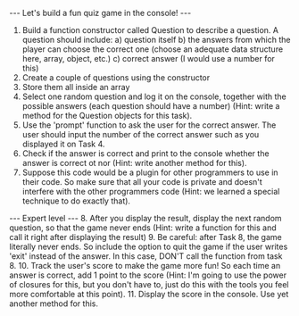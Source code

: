 --- Let's build a fun quiz game in the console! ---
1. Build a function constructor called Question to describe a question. A question should include:
a) question itself
b) the answers from which the player can choose the correct one (choose an adequate data structure here, array, object, etc.)
c) correct answer (I would use a number for this)
2. Create a couple of questions using the constructor
3. Store them all inside an array
4. Select one random question and log it on the console, together with the possible answers (each question should have a number) (Hint: write a method for the Question objects for this task).
5. Use the 'prompt' function to ask the user for the correct answer. The user should input the number of the correct answer such as you displayed it on Task 4.
6. Check if the answer is correct and print to the console whether the answer is correct ot nor (Hint: write another method for this).
7. Suppose this code would be a plugin for other programmers to use in their code. So make sure that all your code is private and doesn't interfere with the other programmers code (Hint: we learned a special technique to do exactly that).


--- Expert level ---
8. After you display the result, display the next random question, so that the game never ends (Hint: write a function for this and call it right after displaying the result)
9. Be careful: after Task 8, the game literally never ends. So include the option to quit the game if the user writes 'exit' instead of the answer. In this case, DON'T call the function from task 8.
10. Track the user's score to make the game more fun! So each time an answer is correct, add 1 point to the score (Hint: I'm going to use the power of closures for this, but you don't have to, just do this with the tools you feel more comfortable at this point).
11. Display the score in the console. Use yet another method for this.